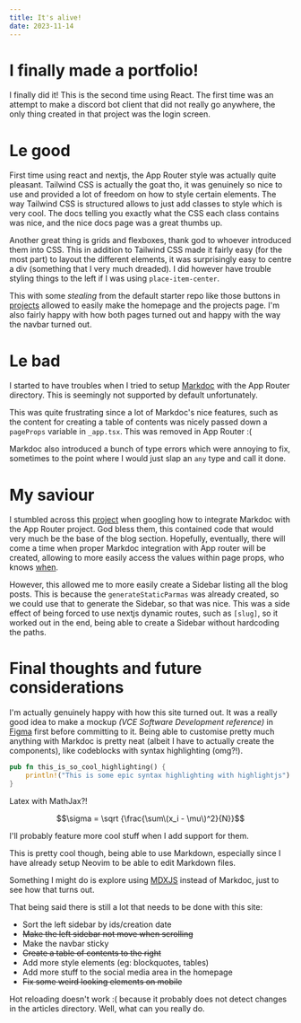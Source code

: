 ```yaml
---
title: It's alive!
date: 2023-11-14
---
```


# I finally made a portfolio!

I finally did it! This is the second time using React. The first time was an attempt to make a discord bot client that did not really go anywhere, the only thing created in that project was the login screen.

# Le good

First time using react and nextjs, the App Router style was actually quite pleasant. Tailwind CSS is actually the goat tho, it was genuinely so nice to use and provided a lot of freedom on how to style certain elements. The way Tailwind CSS is structured allows to just add classes to style which is very cool. The docs telling you exactly what the CSS each class contains was nice, and the nice docs page was a great thumbs up.

Another great thing is grids and flexboxes, thank god to whoever introduced them into CSS. This in addition to Tailwind CSS made it fairly easy (for the most part) to layout the different elements, it was surprisingly easy to centre a div (something that I very much dreaded). I did however have trouble styling things to the left if I was using `place-item-center`.

This with some _stealing_ from the default starter repo like those buttons in [projects](/projects) allowed to easily make the homepage and the projects page. I'm also fairly happy with how both pages turned out and happy with the way the navbar turned out.

# Le bad

I started to have troubles when I tried to setup [Markdoc](https://markdoc.dev/) with the App Router directory. This is seemingly not supported by default unfortunately.

This was quite frustrating since a lot of Markdoc's nice features, such as the content for creating a table of contents was nicely passed down a `pageProps` variable in `_app.tsx`. This was removed in App Router :(

Markdoc also introduced a bunch of type errors which were annoying to fix, sometimes to the point where I would just slap an `any` type and call it done.

# My saviour

I stumbled across this [project](https://github.com/dylanmeivis/nextjs13-starter-markdoc) when googling how to integrate Markdoc with the App Router project. God bless them, this contained code that would very much be the base of the blog section. Hopefully, eventually, there will come a time when proper Markdoc integration with App router will be created, allowing to more easily access the values within page props, who knows [when](https://github.com/markdoc/markdoc/discussions/462).

However, this allowed me to more easily create a Sidebar listing all the blog posts. This is because the `generateStaticParmas` was already created, so we could use that to generate the Sidebar, so that was nice. This was a side effect of being forced to use nextjs dynamic routes, such as `[slug]`, so it worked out in the end, being able to create a Sidebar without hardcoding the paths.

# Final thoughts and future considerations

I'm actually genuinely happy with how this site turned out. It was a really good idea to make a mockup _(VCE Software Development reference)_ in [Figma](https://www.figma.com/) first before committing to it. Being able to customise pretty much anything with Markdoc is pretty neat (albeit I have to actually create the components), like codeblocks with syntax highlighting (omg?!).

```rust
pub fn this_is_so_cool_highlighting() {
    println!("This is some epic syntax highlighting with highlightjs")
}
```

Latex with MathJax?!

$$\sigma = \sqrt {\frac{\sum\(x_i - \mu\)^2}{N}}$$

I'll probably feature more cool stuff when I add support for them.

This is pretty cool though, being able to use Markdown, especially since I have already setup Neovim to be able to edit Markdown files.

Something I might do is explore using [MDXJS](https://mdxjs.com/) instead of Markdoc, just to see how that turns out.

That being said there is still a lot that needs to be done with this site:

- Sort the left sidebar by ids/creation date
- ~~Make the left sidebar not move when scrolling~~
- Make the navbar sticky
- ~~Create a table of contents to the right~~
- Add more style elements (eg: blockquotes, tables)
- Add more stuff to the social media area in the homepage
- ~~Fix some weird looking elements on mobile~~

Hot reloading doesn't work :( because it probably does not detect changes in the articles directory. Well, what can you really do.

